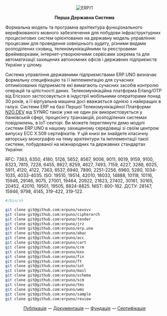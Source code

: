 
<p align="center">
<picture>
<source media="(prefers-color-scheme: dark)" srcset="https://tonpa.guru/stream/2023/ERP.svg">
<img src="https://tonpa.guru/stream/2023/ERP.svg" alt="ERP/1">
</picture>
</p>

<p align="center"><strong> Перша Державна Система </strong></p>

<p>Формальна модель та програмна архітектура
функціонального верифікованого мовного забезпечення
для побудови інфраструктурних процесінгових систем
орієнтованих на державну модель управління:
процесами для проведення зовнішнього аудиту,
різними видами розподілених сховищ,
телекомунікаційними та реєстровими фреймворками,
інтернет-утворюючими сервісами зокрема та для
автоматизації захищених автономних офісів і
державних підприємств України у цілому.</p>

<p>Система управління державними підприємствами ERP.UNO визначає формальну специфікацію та її
імплементацію для сучасних оптимізованих підприємств які вимагають сучасних засобів
контролю операцій та цілістності даних. Телекомунікаційна платформа Erlang/OTP від Ericsson 
застосовується в індустрії мобільними операторами понад 30 років, а її віртуальна машина досі
вважається однією з найкращих в галузі. Системи ERP на базі Першої Телекомунікаційної
Платформи <a href="https://github.com/synrc">N2O.DEV</a> від SYNRC також уже не один рік
використовується у банківській сфері, процесінгу транзакцій, розподілених
системах повідомлень, в IoT секторі. Ви можете переглянути демо модулі системи ERP.UNO в
нашому захищеному середовищі зі своїм центром випуску ECC X.509 сертифікатів. У цій книзі ви
знайдете класичну авторську монографію на тему архітектури та імплементації такої системи,
побудованої на міжнародних та державних стандартах України:</p>

<p>RFC: 7363, 6350, 4180, 5126, 5652, 8567, 9006, 9011, 9019, 9159,
9100, 8323, 7815, 7228, 6455, 8927, 8259, 4627, 7493, 7159, 4227,
3288, 6025, 5911, 4120, 4122, 7363, 6537, 6940, 7890, 2251-2256,
6960, 5280, 1034-1035, 4033-4035. ISO: 19510, 19514, 42010, 18033, 14888, 10118, 10116, 15946, 29146,
9075, 27001, 19464, 20922, 21823, 27402, 30161, 30165, 20452,
42010, 19501, 19505, 8824-8825.
NIST: 800-162. ДСТУ: 28147, 15946, 9798, 4145, 319-422, 319-122.</p>

```sh
#/bin/sh

git clone git@github.com:erpuno/sevovv
git clone git@github.com:erpuno/cipherarch
git clone git@github.com:erpuno/tender
git clone git@github.com:erpuno/jrz
git clone git@github.com:erpuno/erp.uno
git clone git@github.com:erpuno/abac
git clone git@github.com:erpuno/acc
git clone git@github.com:erpuno/cart
git clone git@github.com:erpuno/crm
git clone git@github.com:erpuno/exo
git clone git@github.com:erpuno/fin
git clone git@github.com:erpuno/ft
git clone git@github.com:erpuno/iot
git clone git@github.com:erpuno/mail
git clone git@github.com:erpuno/schema
git clone git@github.com:erpuno/scm
git clone git@github.com:erpuno/tms
git clone git@github.com:erpuno/wms
git clone git@github.com:erpuno/sample
git clone git@github.com:erpuno/review
```

<p align="center">
<a href="https://axiosis.top/sep/">Публікація</a> —
<a href="https://erp.uno/">Документація</a> —
<a href="https://n2o.dev/ua/">Фундація</a> —
<a href="https://n2o.dev/ua/pro/">Сертифікація</a>
</p>
